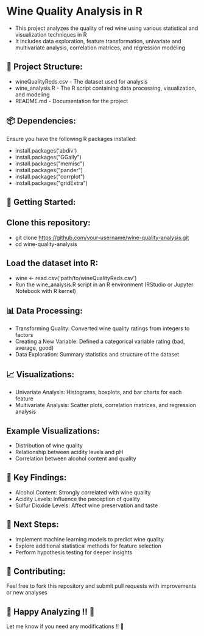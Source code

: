 # Wine Quality Analysis in R

- This project analyzes the quality of red wine using various statistical and visualization techniques in R
- It includes data exploration, feature transformation, univariate and multivariate analysis, correlation matrices, and regression modeling

## 📂 Project Structure:

- wineQualityReds.csv - The dataset used for analysis
- wine_analysis.R - The R script containing data processing, visualization, and modeling
- README.md - Documentation for the project

## 📦 Dependencies:

Ensure you have the following R packages installed:

- install.packages('abdiv')
- install.packages("GGally")
- install.packages("memisc")
- install.packages("pander")
- install.packages("corrplot")
- install.packages("gridExtra")

## 🚀 Getting Started:
## Clone this repository:
- git clone https://github.com/your-username/wine-quality-analysis.git
- cd wine-quality-analysis

## Load the dataset into R:
- wine <- read.csv('path/to/wineQualityReds.csv')
- Run the wine_analysis.R script in an R environment (RStudio or Jupyter Notebook with R kernel)

## 📊 Data Processing:
- Transforming Quality: Converted wine quality ratings from integers to factors
- Creating a New Variable: Defined a categorical variable rating (bad, average, good)
- Data Exploration: Summary statistics and structure of the dataset

## 📈 Visualizations:
- Univariate Analysis: Histograms, boxplots, and bar charts for each feature
- Multivariate Analysis: Scatter plots, correlation matrices, and regression analysis

## Example Visualizations:
- Distribution of wine quality
- Relationship between acidity levels and pH
- Correlation between alcohol content and quality

## 🔬 Key Findings:
- Alcohol Content: Strongly correlated with wine quality
- Acidity Levels: Influence the perception of quality
- Sulfur Dioxide Levels: Affect wine preservation and taste

## 📌 Next Steps:
- Implement machine learning models to predict wine quality
- Explore additional statistical methods for feature selection
- Perform hypothesis testing for deeper insights

## 🤝 Contributing:
Feel free to fork this repository and submit pull requests with improvements or new analyses

## 🚀 Happy Analyzing !! 🍷
Let me know if you need any modifications !! 🚀






